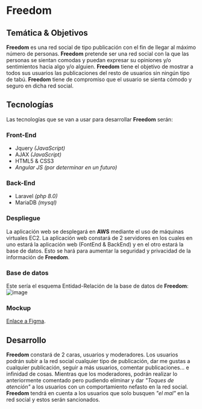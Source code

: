 # Freedom

## Temática & Objetivos
__Freedom__ es una red social de tipo publicación con el fin de llegar al máximo número de personas. __Freedom__ pretende ser una red social con la que las personas se sientan comodas y puedan expresar su opiniones y/o sentimientos hacia algo y/o alguien. __Freedom__ tiene el objetivo de mostrar a todos sus usuarios las publicaciones del resto de usuarios sin ningún tipo de tabú. __Freedom__ tiene de compromiso que el usuario se sienta cómodo y seguro en dicha red social.


## Tecnologías
Las tecnologías que se van a usar para desarrollar __Freedom__ serán:

### Front-End
  - Jquery _(JavaScript)_
  - AJAX _(JavaScript)_
  - HTML5 & CSS3
  - _Angular JS (por determinar en un futuro)_

### Back-End
  - Laravel _(php 8.0)_
  - MariaDB _(mysql)_

### Despliegue
La aplicación web se desplegará en __AWS__ mediante el uso de máquinas virtuales EC2. La aplicación web constará de 2 servidores en los cuales en uno estará la aplicación web (FontEnd & BackEnd) y en el otro estará la base de datos. Esto se hará para aumentar la seguridad y privacidad de la información de __Freedom__.

### Base de datos
Este sería el esquema Entidad-Relación de la base de datos de __Freedom__:
![image](https://user-images.githubusercontent.com/45594459/162577621-4d779543-f16f-48f9-a5db-10b84dde27a4.png)

### Mockup
[Enlace a Figma](https://www.figma.com/file/DasYSEsry4s9fdErVVUXYh/Freedom?node-id=0%3A1).


## Desarrollo
__Freedom__ constará de 2 caras, usuarios y moderadores. Los usuarios podrán subir a la red social cualquier tipo de publicación, dar me gustas a cualquier publicación, seguir a más usuarios, comentar publicaciones... e infinidad de cosas. Mientras que los moderadores, podrán realizar lo anteriormente comentado pero pudiendo eliminar y dar _"Toques de atención"_ a los usuarios con un comportamiento nefasto en la red social.
__Freedom__ tendrá en cuenta a los usuarios que solo busquen _"el mal"_ en la red social y estos serán sancionados.

